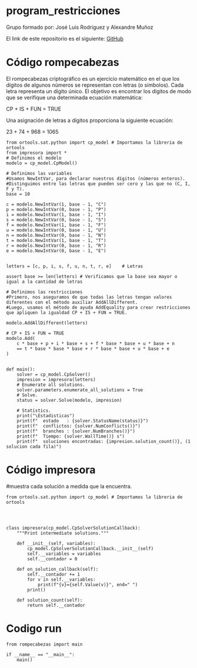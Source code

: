 # program_restricciones
Grupo formado por: José Luis Rodríguez y Alexandre Muñoz


El link de este repositorio es el siguiente: [GitHub](https://github.com/joseluis031/program_restricciones.git)

# Código rompecabezas
El rompecabezas criptográfico es un ejercicio matemático en el que los dígitos de algunos números se representan con letras (o símbolos). Cada letra representa un dígito único. El objetivo es encontrar los dígitos de modo que se verifique una determinada ecuación matemática:

CP + IS + FUN = TRUE

Una asignación de letras a dígitos proporciona la siguiente ecuación:

23 + 74 + 968 = 1065

```
from ortools.sat.python import cp_model # Importamos la libreria de ortools
from impresora import *
# Definimos el modelo
modelo = cp_model.CpModel()

# Definimos las variables
#Usamos NewIntVar, para declarar nuestros dígitos (números enteros).
#Distinguimos entre las letras que pueden ser cero y las que no (C, I, F y T).
base = 10

c = modelo.NewIntVar(1, base - 1, "C")
p = modelo.NewIntVar(0, base - 1, "P")
i = modelo.NewIntVar(1, base - 1, "I")
s = modelo.NewIntVar(0, base - 1, "S")
f = modelo.NewIntVar(1, base - 1, "F")
u = modelo.NewIntVar(0, base - 1, "U")
n = modelo.NewIntVar(0, base - 1, "N")
t = modelo.NewIntVar(1, base - 1, "T")
r = modelo.NewIntVar(0, base - 1, "R")
e = modelo.NewIntVar(0, base - 1, "E")


letters = [c, p, i, s, f, u, n, t, r, e]    # Letras

assert base >= len(letters) # Verificamos que la base sea mayor o igual a la cantidad de letras

# Definimos las restricciones
#Primero, nos aseguramos de que todas las letras tengan valores diferentes con el método auxiliar AddAllDifferent.
#Luego, usamos el método de ayuda AddEquality para crear restricciones que apliquen la igualdad CP + IS + FUN = TRUE.

modelo.AddAllDifferent(letters)

# CP + IS + FUN = TRUE
modelo.Add(
    c * base + p + i * base + s + f * base * base + u * base + n
    == t * base * base * base + r * base * base + u * base + e
)


def main():
    solver = cp_model.CpSolver()
    impresion = impresora(letters)
    # Enumerate all solutions.
    solver.parameters.enumerate_all_solutions = True
    # Solve.
    status = solver.Solve(modelo, impresion)

    # Statistics.
    print("\Estadisticas")
    print(f"  estado   : {solver.StatusName(status)}")
    print(f"  conflictos: {solver.NumConflicts()}")
    print(f"  branches : {solver.NumBranches()}")
    print(f"  Tiempo: {solver.WallTime()} s")
    print(f"  soluciones encontradas: {impresion.solution_count()}, (1 solucion cada fila)")
```

# Código impresora
#muestra cada solución a medida que la encuentra.
```
from ortools.sat.python import cp_model # Importamos la libreria de ortools




class impresora(cp_model.CpSolverSolutionCallback):
    """Print intermediate solutions."""

    def __init__(self, variables):
        cp_model.CpSolverSolutionCallback.__init__(self)
        self.__variables = variables
        self.__contador = 0

    def on_solution_callback(self):
        self.__contador += 1
        for v in self.__variables:
            print(f"{v}={self.Value(v)}", end=" ")
        print()

    def solution_count(self):
        return self.__contador
```

# Codigo run
```
from rompecabezas import main  

if __name__ == "__main__":
    main()
```
